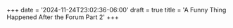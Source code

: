 +++
date = '2024-11-24T23:02:36-06:00'
draft = true
title = 'A Funny Thing Happened After the Forum Part 2'
+++

